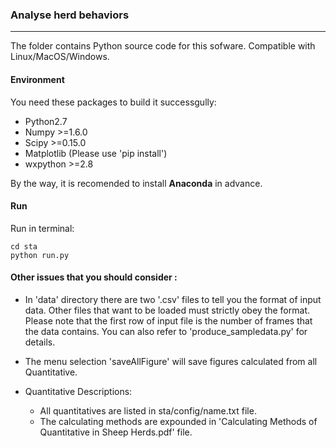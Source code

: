 ### Analyse herd behaviors
---
The folder contains Python source code for this sofware. Compatible with Linux/MacOS/Windows.

#### Environment
You need these packages to build it successgully:

* Python2.7
* Numpy >=1.6.0
* Scipy >=0.15.0
* Matplotlib (Please use 'pip install')
* wxpython >=2.8

By the way, it is recomended to install **Anaconda** in advance.

#### Run
Run in terminal:

```
cd sta
python run.py
```

#### Other issues that you should consider :
* In 'data' directory there are two '.csv' files to tell you the format of input data. Other files that want
to be loaded must strictly obey the format. Please note that the first row of input file is the number of frames
that the data contains.
You can also refer to 'produce_sampledata.py' for details.

* The menu selection 'saveAllFigure' will save figures calculated from all Quantitative. 
* Quantitative Descriptions:
    - All quantitatives are listed in sta/config/name.txt file.
    - The calculating methods are expounded in 'Calculating Methods of Quantitative in Sheep Herds.pdf' file.

